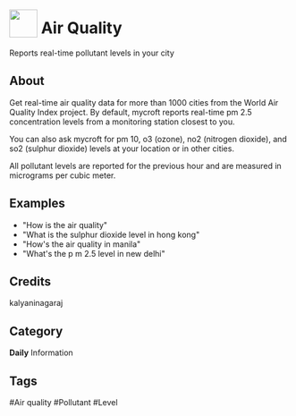 # <img src="https://raw.githack.com/FortAwesome/Font-Awesome/master/svgs/solid/smog.svg" card_color="#6C7A89" width="50" height="50" style="vertical-align:bottom"/> Air Quality
Reports real-time pollutant levels in your city

## About
Get real-time air quality data for more than 1000 cities from the World Air Quality Index project. By default, mycroft reports real-time pm 2.5 concentration levels from a monitoring station closest to you.

You can also ask mycroft for pm 10, o3 (ozone), no2 (nitrogen dioxide), and so2 (sulphur dioxide) levels at your location or in other cities.

All pollutant levels are reported for the previous hour and are measured in micrograms per cubic meter.

## Examples
* "How is the air quality"
* "What is the sulphur dioxide level in hong kong"
* "How's the air quality in manila"
* "What's the p m 2.5 level in new delhi"

## Credits
kalyaninagaraj

## Category
**Daily**
Information

## Tags
#Air quality
#Pollutant
#Level

